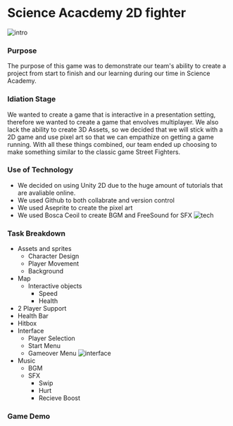 # Science Acacdemy 2D fighter
![intro](https://github.com/tudourocky/platformer/assets/67175442/bab213d4-1192-4b43-bab3-df69dd47bca8)
### Purpose
The purpose of this game was to demonstrate our team's ability to create a project from start to finish and our learning during our time in Science Academy. 

### Idiation Stage

We wanted to create a game that is interactive in a presentation setting, therefore we wanted to create a game that envolves multiplayer. We also lack the ability to create 3D Assets, so we decided that we will stick with a 2D game and use pixel art so that we can empathize on getting a game running. With all these things combined, our team ended up choosing to make something similar to the classic game Street Fighters. 

### Use of Technology

- We decided on using Unity 2D due to the huge amount of tutorials that are avaliable online.
- We used Github to both collabrate and version control
- We used Aseprite to create the pixel art
- We used Bosca Ceoil to create BGM and FreeSound for SFX
![tech](https://github.com/tudourocky/platformer/assets/67175442/e83634b1-997a-4bbe-9bd9-15da950a1c42)

### Task Breakdown
- Assets and sprites
    - Character Design
    - Player Movement
    - Background
- Map
    - Interactive objects
        - Speed
        - Health
- 2 Player Support
- Health Bar
- Hitbox
- Interface
    - Player Selection
    - Start Menu
    - Gameover Menu
![interface](https://github.com/tudourocky/platformer/assets/67175442/021b4ef9-863b-404d-85d9-dc323dda087f)
- Music
    - BGM
    - SFX
        - Swip
        - Hurt
        - Recieve Boost

### Game Demo
